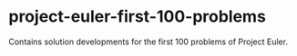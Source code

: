 # project-euler-first-100-problems
Contains solution developments for the first 100 problems of Project Euler.
